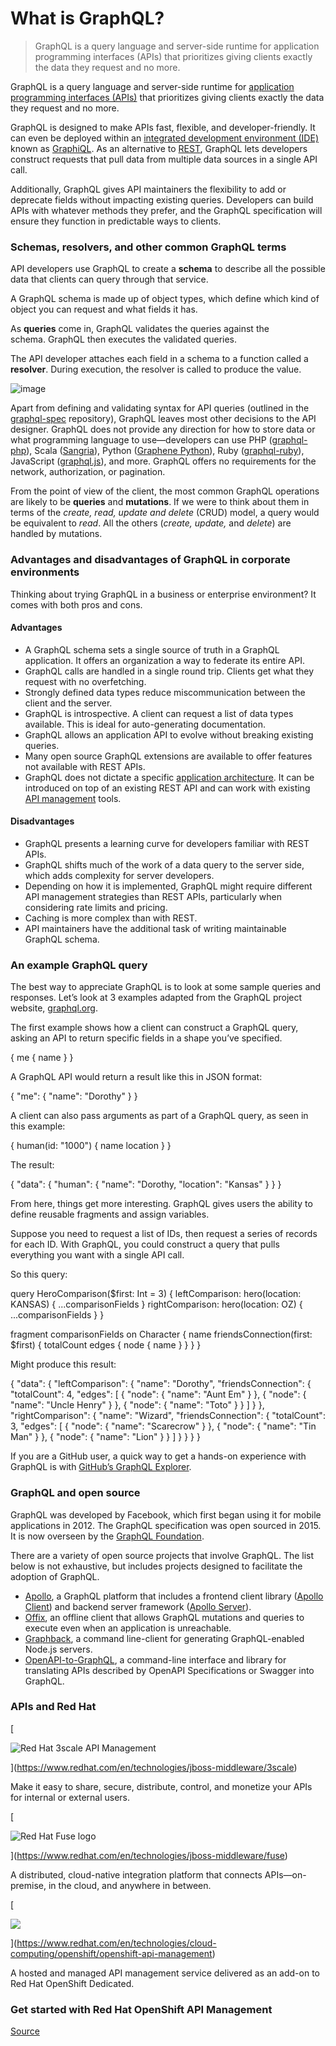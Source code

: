 # What is GraphQL?

> GraphQL is a query language and server-side runtime for application programming interfaces (APIs) that prioritizes giving clients exactly the data they request and no more.

GraphQL is a query language and server-side runtime for [application programming interfaces (APIs)](chrome-extension://cjedbglnccaioiolemnfhjncicchinao/en/topics/api/what-are-application-programming-interfaces) that prioritizes giving clients exactly the data they request and no more. 

GraphQL is designed to make APIs fast, flexible, and developer-friendly. It can even be deployed within an [integrated development environment (IDE)](chrome-extension://cjedbglnccaioiolemnfhjncicchinao/en/topics/middleware/what-is-ide) known as [GraphiQL](https://github.com/graphql/graphiql). As an alternative to [REST](https://www.redhat.com/en/topics/integration/whats-the-difference-between-soap-rest), GraphQL lets developers construct requests that pull data from multiple data sources in a single API call. 

Additionally, GraphQL gives API maintainers the flexibility to add or deprecate fields without impacting existing queries. Developers can build APIs with whatever methods they prefer, and the GraphQL specification will ensure they function in predictable ways to clients.

### Schemas, resolvers, and other common GraphQL terms

API developers use GraphQL to create a **schema** to describe all the possible data that clients can query through that service. 

A GraphQL schema is made up of object types, which define which kind of object you can request and what fields it has. 

As **queries** come in, GraphQL validates the queries against the schema. GraphQL then executes the validated queries.

The API developer attaches each field in a schema to a function called a **resolver**. During execution, the resolver is called to produce the value.

![image](https://www-admin.corp.redhat.com/cms/managed-files/ExecutionEngineDiagrams2.svg?itok=YCQDahxR)

Apart from defining and validating syntax for API queries (outlined in the [graphql-spec](https://github.com/graphql/graphql-spec) repository), GraphQL leaves most other decisions to the API designer. GraphQL does not provide any direction for how to store data or what programming language to use—developers can use PHP ([graphql-php](https://github.com/webonyx/graphql-php)), Scala ([Sangria](https://sangria-graphql.org/)), Python ([Graphene Python](https://graphene-python.org/)), Ruby ([graphql-ruby](https://github.com/rmosolgo/graphql-ruby)), JavaScript ([graphql.js](https://www.npmjs.com/package/graphql)), and more. GraphQL offers no requirements for the network, authorization, or pagination.

From the point of view of the client, the most common GraphQL operations are likely to be **queries** and **mutations**. If we were to think about them in terms of the _create, read, update and delete_ (CRUD) model, a query would be equivalent to _read_. All the others (_create, update,_ and _delete_) are handled by mutations.

### Advantages and disadvantages of GraphQL in corporate environments

Thinking about trying GraphQL in a business or enterprise environment? It comes with both pros and cons.

#### Advantages

*   A GraphQL schema sets a single source of truth in a GraphQL application. It offers an organization a way to federate its entire API.
*   GraphQL calls are handled in a single round trip. Clients get what they request with no overfetching.
*   Strongly defined data types reduce miscommunication between the client and the server. 
*   GraphQL is introspective. A client can request a list of data types available. This is ideal for auto-generating documentation.
*   GraphQL allows an application API to evolve without breaking existing queries.
*   Many open source GraphQL extensions are available to offer features not available with REST APIs.
*   GraphQL does not dictate a specific [application architecture](chrome-extension://cjedbglnccaioiolemnfhjncicchinao/en/topics/cloud-native-apps/what-is-an-application-architecture). It can be introduced on top of an existing REST API and can work with existing [API management](https://www.redhat.com/en/topics/api/what-is-api-management) tools.

#### Disadvantages

*   GraphQL presents a learning curve for developers familiar with REST APIs.
*   GraphQL shifts much of the work of a data query to the server side, which adds complexity for server developers.
*   Depending on how it is implemented, GraphQL might require different API management strategies than REST APIs, particularly when considering rate limits and pricing.
*   Caching is more complex than with REST.
*   API maintainers have the additional task of writing maintainable GraphQL schema.

### An example GraphQL query

The best way to appreciate GraphQL is to look at some sample queries and responses. Let’s look at 3 examples adapted from the GraphQL project website, [graphql.org](http://graphql.org/).

The first example shows how a client can construct a GraphQL query, asking an API to return specific fields in a shape you’ve specified.

{
  me {
    name
  }
}

A GraphQL API would return a result like this in JSON format:

{
  "me": {
    "name": "Dorothy"
  }
}

A client can also pass arguments as part of a GraphQL query, as seen in this example:

{
  human(id: "1000") {
    name
    location
  }
}

The result:

{
  "data": {
    "human": {
      "name": "Dorothy,
      "location": "Kansas"
    }
  }
}

From here, things get more interesting. GraphQL gives users the ability to define reusable fragments and assign variables.

Suppose you need to request a list of IDs, then request a series of records for each ID. With GraphQL, you could construct a query that pulls everything you want with a single API call. 

So this query:

query HeroComparison($first: Int = 3) {
  leftComparison: hero(location: KANSAS) {
    ...comparisonFields
  }
  rightComparison: hero(location: OZ) {
    ...comparisonFields
  }
}

fragment comparisonFields on Character {
  name
  friendsConnection(first: $first) {
    totalCount
    edges {
      node {
        name
      }
    }
  }
}

  
Might produce this result:

{
  "data": {
    "leftComparison": {
      "name": "Dorothy",
      "friendsConnection": {
        "totalCount": 4,
        "edges": \[
          {
            "node": {
              "name": "Aunt Em"
            }
          },
          {
            "node": {
              "name": "Uncle Henry"
            }
          },
          {
            "node": {
              "name": "Toto"
            }
          }
        \]
      }
    },
    "rightComparison": {
      "name": "Wizard",
      "friendsConnection": {
        "totalCount": 3,
        "edges": \[
          {
            "node": {
              "name": "Scarecrow"
            }
          },
          {
            "node": {
              "name": "Tin Man"
            }
          },
          {
            "node": {
              "name": "Lion"
            }
          }
        \]
      }
    }
  }
}

If you are a GitHub user, a quick way to get a hands-on experience with GraphQL is with [GitHub’s GraphQL Explorer](https://developer.github.com/v4/explorer/).

### GraphQL and open source

GraphQL was developed by Facebook, which first began using it for mobile applications in 2012. The GraphQL specification was open sourced in 2015. It is now overseen by the [GraphQL Foundation](https://foundation.graphql.org/).

There are a variety of open source projects that involve GraphQL. The list below is not exhaustive, but includes projects designed to facilitate the adoption of GraphQL.

*   [Apollo](https://www.apollographql.com/), a GraphQL platform that includes a frontend client library ([Apollo Client](https://www.apollographql.com/client/)) and backend server framework ([Apollo Server](https://www.apollographql.com/server/)).
*   [Offix](https://offix.dev/), an offline client that allows GraphQL mutations and queries to execute even when an application is unreachable.
*   [Graphback](https://graphback.dev/), a command line-client for generating GraphQL-enabled Node.js servers.
*   [OpenAPI-to-GraphQL](https://github.com/IBM/openapi-to-graphql), a command-line interface and library for translating APIs described by OpenAPI Specifications or Swagger into GraphQL.

### APIs and Red Hat

[

![Red Hat 3scale API Management](https://www.redhat.com/cms/managed-files/red-hat-3scale-api-management--stacked.svg?itok=YjGbF77O)

](https://www.redhat.com/en/technologies/jboss-middleware/3scale)

Make it easy to share, secure, distribute, control, and monetize your APIs for internal or external users.

[

![Red Hat Fuse logo](https://www.redhat.com/cms/managed-files/red-hat-fuse.svg?itok=2OnBUmZj)

](https://www.redhat.com/en/technologies/jboss-middleware/fuse)

A distributed, cloud-native integration platform that connects APIs—on-premise, in the cloud, and anywhere in between.

[

![](https://www.redhat.com/cms/managed-files/Logo-Red_Hat-OpenShift_API_Management-B-Standard-RGB_0.svg?itok=cqP8Jyz_)

](https://www.redhat.com/en/technologies/cloud-computing/openshift/openshift-api-management)

A hosted and managed API management service delivered as an add-on to Red Hat OpenShift Dedicated.

### Get started with Red Hat OpenShift API Management


[Source](https://www.redhat.com/en/topics/api/what-is-graphql)